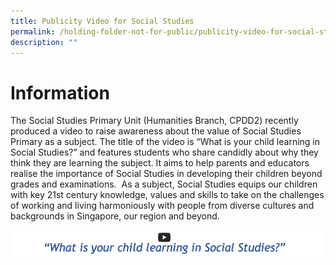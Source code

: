 ```yaml
---
title: Publicity Video for Social Studies
permalink: /holding-folder-not-for-public/publicity-video-for-social-studies/
description: ""
---
```

Information
==================================
The Social Studies Primary Unit (Humanities Branch, CPDD2) recently produced a video to raise awareness about the value of Social Studies Primary as a subject. The title of the video is “What is your child learning in Social Studies?” and features students who share candidly about why they think they are learning the subject. It aims to help parents and educators realise the importance of Social Studies in developing their children beyond grades and examinations.&nbsp; As a subject, Social Studies equips our children with key 21st&nbsp;century knowledge, values and skills to take on the challenges of working and living harmoniously with people from diverse cultures and backgrounds in Singapore, our region and beyond.

![](/images/Publicity.png)